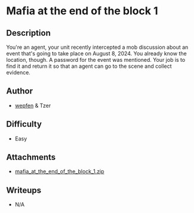 # Mafia at the end of the block 1

## Description 
You're an agent, your unit recently intercepted a mob discussion about an event that's going to take place on August 8, 2024.
You already know the location, though. A password for the event was mentioned. Your job is to find it and return it so that an agent can go to the scene and collect evidence.

## Author
- [wepfen](https://x.com/wepfen) & Tzer

## Difficulty
- Easy

## Attachments
- [mafia_at_the_end_of_the_block_1.zip](attachments/mafia_at_the_end_of_the_block_1.zip)

## Writeups
- N/A

